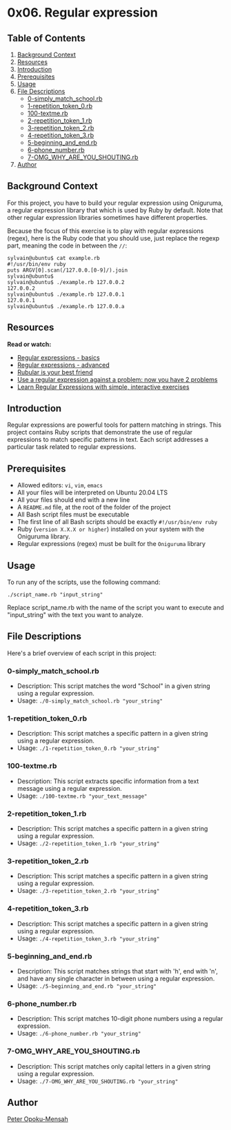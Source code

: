 # 0x06. Regular expression

## Table of Contents

1. [Background Context](#background-context)
2. [Resources](#resources)
3. [Introduction](#introduction)
4. [Prerequisites](#prerequisites)
5. [Usage](#usage)
6. [File Descriptions](#file-descriptions)
    - [0-simply_match_school.rb](#0-simply_match_schoolrb)
    - [1-repetition_token_0.rb](#1-repetition_token_0rb)
    - [100-textme.rb](#100-textmerb)
    - [2-repetition_token_1.rb](#2-repetition_token_1rb)
    - [3-repetition_token_2.rb](#3-repetition_token_2rb)
    - [4-repetition_token_3.rb](#4-repetition_token_3rb)
    - [5-beginning_and_end.rb](#5-beginning_and_endrb)
    - [6-phone_number.rb](#6-phone_numberrb)
    - [7-OMG_WHY_ARE_YOU_SHOUTING.rb](#7-omg_why_are_you_shoutingrb)
7. [Author](#author)

## Background Context

For this project, you have to build your regular expression using Oniguruma, a regular expression library that which is used by Ruby by default. Note that other regular expression libraries sometimes have different properties.

Because the focus of this exercise is to play with regular expressions (regex), here is the Ruby code that you should use, just replace the regexp part, meaning the code in between the `//`:

```
sylvain@ubuntu$ cat example.rb
#!/usr/bin/env ruby
puts ARGV[0].scan(/127.0.0.[0-9]/).join
sylvain@ubuntu$
sylvain@ubuntu$ ./example.rb 127.0.0.2
127.0.0.2
sylvain@ubuntu$ ./example.rb 127.0.0.1
127.0.0.1
sylvain@ubuntu$ ./example.rb 127.0.0.a
```

## Resources

**Read or watch:**

* [Regular expressions - basics](https://www.slideshare.net/neha_jain/introducing-regular-expressions)
* [Regular expressions - advanced](https://www.slideshare.net/neha_jain/advanced-regular-expressions-80296518)
* [Rubular is your best friend](https://rubular.com/)
* [Use a regular expression against a problem: now you have 2 problems](https://blog.codinghorror.com/regular-expressions-now-you-have-two-problems/)
* [Learn Regular Expressions with simple, interactive exercises](https://regexone.com/)

## Introduction

Regular expressions are powerful tools for pattern matching in strings. This project contains Ruby scripts that demonstrate the use of regular expressions to match specific patterns in text. Each script addresses a particular task related to regular expressions.

## Prerequisites

* Allowed editors: `vi`, `vim`, `emacs`
* All your files will be interpreted on Ubuntu 20.04 LTS
* All your files should end with a new line
* A `README.md` file, at the root of the folder of the project
* All Bash script files must be executable
* The first line of all Bash scripts should be exactly `#!/usr/bin/env ruby`
* Ruby (`version X.X.X or higher`) installed on your system with the Oniguruma library.
* Regular expressions (regex) must be built for the `Oniguruma` library

## Usage

To run any of the scripts, use the following command:

```
./script_name.rb "input_string"
```

Replace script_name.rb with the name of the script you want to execute and "input_string" with the text you want to analyze.

## File Descriptions

Here's a brief overview of each script in this project:

### 0-simply_match_school.rb

- Description: This script matches the word "School" in a given string using a regular expression.
- Usage: `./0-simply_match_school.rb "your_string"`

### 1-repetition_token_0.rb

- Description: This script matches a specific pattern in a given string using a regular expression.
- Usage: `./1-repetition_token_0.rb "your_string"`

### 100-textme.rb

- Description: This script extracts specific information from a text message using a regular expression.
- Usage: `./100-textme.rb "your_text_message"`

### 2-repetition_token_1.rb

- Description: This script matches a specific pattern in a given string using a regular expression.
- Usage: `./2-repetition_token_1.rb "your_string"`

### 3-repetition_token_2.rb

- Description: This script matches a specific pattern in a given string using a regular expression.
- Usage: `./3-repetition_token_2.rb "your_string"`

### 4-repetition_token_3.rb

- Description: This script matches a specific pattern in a given string using a regular expression.
- Usage: `./4-repetition_token_3.rb "your_string"`

### 5-beginning_and_end.rb

- Description: This script matches strings that start with 'h', end with 'n', and have any single character in between using a regular expression.
- Usage: `./5-beginning_and_end.rb "your_string"`

### 6-phone_number.rb

- Description: This script matches 10-digit phone numbers using a regular expression.
- Usage: `./6-phone_number.rb "your_string"`

### 7-OMG_WHY_ARE_YOU_SHOUTING.rb

- Description: This script matches only capital letters in a given string using a regular expression.
- Usage: `./7-OMG_WHY_ARE_YOU_SHOUTING.rb "your_string"`

## Author

[Peter Opoku-Mensah](https://github.com/deezyfg)